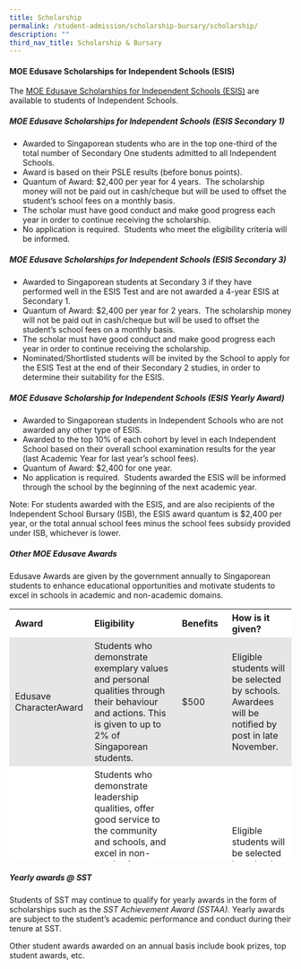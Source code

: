 ```yaml
---
title: Scholarship
permalink: /student-admission/scholarship-bursary/scholarship/
description: ""
third_nav_title: Scholarship & Bursary
---
```

#### **MOE Edusave Scholarships for Independent Schools (ESIS)**

The [MOE Edusave Scholarships for Independent Schools (ESIS)](https://www.moe.gov.sg/financial-matters/awards-scholarships/edusave-scholarships-independent) are available to students of Independent Schools.

##### MOE Edusave Scholarships for Independent Schools (ESIS Secondary 1)

*   Awarded to Singaporean students who are in the top one-third of the total number of Secondary One students admitted to all Independent Schools.
*   Award is based on their PSLE results (before bonus points).
*   Quantum of Award: $2,400 per year for 4 years.  The scholarship money will not be paid out in cash/cheque but will be used to offset the student’s school fees on a monthly basis.
*   The scholar must have good conduct and make good progress each year in order to continue receiving the scholarship.
*   No application is required.  Students who meet the eligibility criteria will be informed.

##### MOE Edusave Scholarships for Independent Schools (ESIS Secondary 3)

*   Awarded to Singaporean students at Secondary 3 if they have performed well in the ESIS Test and are not awarded a 4-year ESIS at Secondary 1.
*   Quantum of Award: $2,400 per year for 2 years.  The scholarship money will not be paid out in cash/cheque but will be used to offset the student’s school fees on a monthly basis.
*   The scholar must have good conduct and make good progress each year in order to continue receiving the scholarship.
*   Nominated/Shortlisted students will be invited by the School to apply for the ESIS Test at the end of their Secondary 2 studies, in order to determine their suitability for the ESIS.

##### MOE Edusave Scholarship for Independent Schools (ESIS Yearly Award)

*   Awarded to Singaporean students in Independent Schools who are not awarded any other type of ESIS.
*   Awarded to the top 10% of each cohort by level in each Independent School based on their overall school examination results for the year (last Academic Year for last year’s school fees).
*   Quantum of Award: $2,400 for one year.
*   No application is required.  Students awarded the ESIS will be informed through the school by the beginning of the next academic year.

Note: For students awarded with the ESIS, and are also recipients of the Independent School Bursary (ISB), the ESIS award quantum is $2,400 per year, or the total annual school fees minus the school fees subsidy provided under ISB, whichever is lower.

##### Other MOE Edusave Awards
Edusave Awards are given by the government annually to Singaporean students to enhance educational opportunities and motivate students to excel in schools in academic and non-academic domains.

<table style="box-sizing: inherit; border-collapse: collapse; border-spacing: 0px; max-width: 100%; width: 893px; height: 451px;"><tbody style="box-sizing: inherit;"><tr style="box-sizing: inherit; background: rgb(255, 255, 255);"><td style="box-sizing: inherit; padding: 5px 10px; width: 121px;"><strong style="box-sizing: inherit; font-weight: bold;">Award</strong></td><td style="box-sizing: inherit; padding: 5px 10px; width: 442px;"><strong style="box-sizing: inherit; font-weight: bold;">Eligibility</strong></td><td style="box-sizing: inherit; padding: 5px 10px; width: 103px;"><strong style="box-sizing: inherit; font-weight: bold;">Benefits</strong></td><td style="box-sizing: inherit; padding: 5px 10px; width: 199px;"><strong style="box-sizing: inherit; font-weight: bold;">How is it given?</strong></td></tr><tr style="box-sizing: inherit; background: rgb(230, 230, 230);"><td style="box-sizing: inherit; padding: 5px 10px; width: 121px;">Edusave CharacterAward</td><td style="box-sizing: inherit; padding: 5px 10px; width: 442px;">Students who demonstrate exemplary values and personal qualities through their behaviour and actions. This is given to up to 2% of Singaporean students.</td><td style="box-sizing: inherit; padding: 5px 10px; width: 103px;">$500</td><td style="box-sizing: inherit; padding: 5px 10px; width: 199px;">Eligible students will be selected by schools. Awardees will be notified by post in late November.</td></tr><tr style="box-sizing: inherit; background: rgb(255, 255, 255);"><td style="box-sizing: inherit; padding: 5px 10px; width: 121px;">EAGLES</td><td style="box-sizing: inherit; padding: 5px 10px; width: 442px;">Students who demonstrate leadership qualities, offer good service to the community and schools, and excel in non-academic activities. Students must also pass the school exams and have good conduct. This is given to up to 10% of Singaporean students.</td><td style="box-sizing: inherit; padding: 5px 10px; width: 103px;">$350</td><td style="box-sizing: inherit; padding: 5px 10px; width: 199px;">Eligible students will be selected by schools. Awardees will be notified by post in late November.</td></tr></tbody></table>

##### Yearly awards @ SST

Students of SST may continue to qualify for yearly awards in the form of scholarships such as the _SST Achievement Award (SSTAA)._ Yearly awards are subject to the student’s academic performance and conduct during their tenure at SST.

Other student awards awarded on an annual basis include book prizes, top student awards, etc.